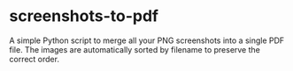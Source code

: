 # screenshots-to-pdf
 A simple Python script to merge all your PNG screenshots into a single PDF file. The images are automatically sorted by filename to preserve the correct order.
